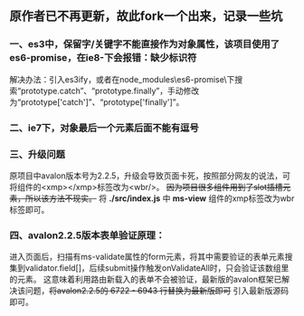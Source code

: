 
## 原作者已不再更新，故此fork一个出来，记录一些坑

### 一、es3中，保留字/关键字不能直接作为对象属性，该项目使用了es6-promise，在ie8-下会报错：缺少标识符
解决办法：引入es3ify，或者在node_modules\es6-promise\下搜索“prototype.catch”、“prototype.finally”，手动修改为“prototype['catch']”、“prototype['finally']”。

### 二、ie7下，对象最后一个元素后面不能有逗号

### 三、升级问题
原项目中avalon版本号为2.2.5，升级会导致页面卡死，按照部分网友的说法，可将组件的&lt;xmp&gt;&lt;/xmp&gt;标签改为&lt;wbr/&gt;。
~~因为项目很多组件用到了slot插槽元素，所以该方法不现实。~~
将 **./src/index.js** 中 **ms-view** 组件的xmp标签改为wbr标签即可。

### 四、avalon2.2.5版本表单验证原理：
进入页面后，扫描有ms-validate属性的form元素，将其中需要验证的表单元素搜集到validator.field[]，后续submit操作触发onValidateAll时，只会验证该数组里的元素。
这意味着利用路由新载入的表单不会被验证，最新版的avalon框架已解决该问题，~~将avalon2.2.5的 6722 - 6943 行替换为最新版即可~~ 引入最新版源码即可。
